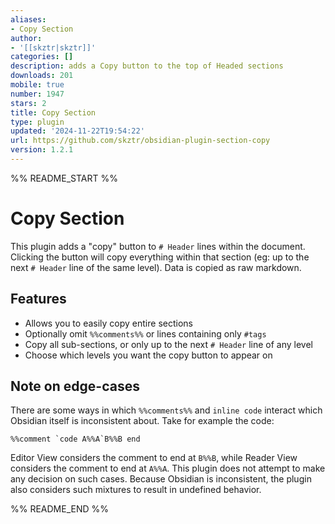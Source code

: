 ```yaml
---
aliases:
- Copy Section
author:
- '[[skztr|skztr]]'
categories: []
description: adds a Copy button to the top of Headed sections
downloads: 201
mobile: true
number: 1947
stars: 2
title: Copy Section
type: plugin
updated: '2024-11-22T19:54:22'
url: https://github.com/skztr/obsidian-plugin-section-copy
version: 1.2.1
---
```


%% README_START %%

# Copy Section

This plugin adds a "copy" button to `# Header` lines within the document. Clicking the button will copy everything
within that section (eg: up to the next `# Header` line of the same level). Data is copied as raw markdown.

## Features

- Allows you to easily copy entire sections
- Optionally omit `%%comments%%` or lines containing only `#tags`
- Copy all sub-sections, or only up to the next `# Header` line of any level
- Choose which levels you want the copy button to appear on

## Note on edge-cases

There are some ways in which `%%comments%%` and ```inline code``` interact which Obsidian itself is inconsistent about.
Take for example the code:

```
%%comment `code A%%A`B%%B end
```

Editor View considers the comment to end at `B%%B`, while Reader View considers the comment to end at `A%%A`.
This plugin does not attempt to make any decision on such cases. Because Obsidian is inconsistent, the plugin also
considers such mixtures to result in undefined behavior.


%% README_END %%